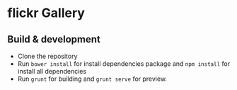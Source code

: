 # flickr Gallery

## Build & development

- Clone the repository
- Run `bower install` for install dependencies package and `npm install` for install all dependencies
- Run `grunt` for building and `grunt serve` for preview.

